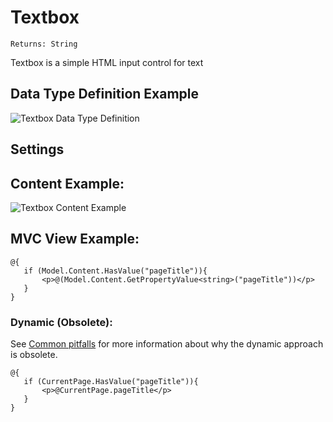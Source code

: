 # Textbox

`Returns: String`

Textbox is a simple HTML input control for text

## Data Type Definition Example

![Textbox Data Type Definition](images/Textbox-DataType.png)

## Settings

## Content Example:

![Textbox Content Example](images/Textbox-Content.png)

## MVC View Example:

	@{
	   if (Model.Content.HasValue("pageTitle")){
	       <p>@(Model.Content.GetPropertyValue<string>("pageTitle"))</p>
	   } 
	}


### Dynamic (Obsolete):

See [Common pitfalls](https://our.umbraco.org/documentation/reference/Common-Pitfalls/#dynamics) for more information about why the dynamic approach is obsolete.
	
	@{       	
	   if (CurrentPage.HasValue("pageTitle")){	
	       <p>@CurrentPage.pageTitle</p>	
	   } 	       	
	}
